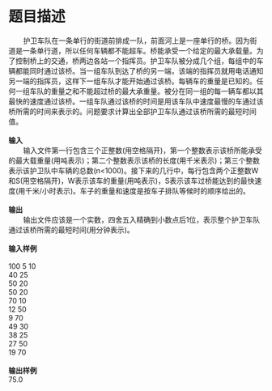 # 题目描述


<div style="text-indent:21.75pt;">
护卫车队在一条单行的街道前排成一队，前面河上是一座单行的桥。因为街道是一条单行道，所以任何车辆都不能超车。桥能承受一个给定的最大承载量。为了控制桥上的交通，桥两边各站一个指挥员。护卫车队被分成几个组，每组中的车辆都能同时通过该桥。当一组车队到达了桥的另一端，该端的指挥员就用电话通知另一端的指挥员，这样下一组车队才能开始通过该桥。每辆车的重量是已知的。任何一组车队的重量之和不能超过桥的最大承重量。被分在同一组的每一辆车都以其最快的速度通过该桥。一组车队通过该桥的时间是用该车队中速度最慢的车通过该桥所需的时间来表示的。问题要求计算出全部护卫车队通过该桥所需的最短时间值。
</div>
<div>
 
</div>
<div>
<b>输入</b> 
</div>
<div style="text-indent:21.75pt;">
输入文件第一行包含三个正整数<span>(用空格隔开)，第一个整数表示该桥所能承受的最大载重量(用吨表示)；第二个整数表示该桥的长度(用千米表示)；第三个整数表示该护卫队中车辆的总数(n&lt;1000)。接下来的几行中，每行包含两个正整数W和S(用空格隔开)，W表示该车的重量(用吨表示)，S表示该车过桥能达到的最快速度(用千米/小时表示)。车子的重量和速度是按车子排队等候时的顺序给出的。</span> 
</div>
<div>
 
</div>
<div>
<b>输出</b> 
</div>
<div style="text-indent:21.75pt;">
输出文件应该是一个实数，四舍五入精确到小数点后<span>1位，表示整个护卫车队通过该桥所需的最短时间(用分钟表示)。</span> 
</div>
<div>
 
</div>
<div>
<b>输入样例</b> 
</div>
<div>
 
</div>
<div>
100 5 10
</div>
<div>
40 25
</div>
<div>
50 20
</div>
<div>
50 20
</div>
<div>
70 10
</div>
<div>
12 50
</div>
<div>
9 70
</div>
<div>
49 30
</div>
<div>
38 25
</div>
<div>
27 50
</div>
<div>
19 70
</div>
<div>
 
</div>
<div>
<strong>输出样例</strong> 
</div>
<div>
75.0
</div>
